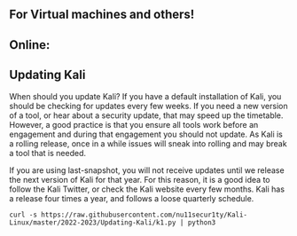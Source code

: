 ## For Virtual machines and others!

## Online:

## Updating Kali

When should you update Kali?
If you have a default installation of Kali, you should be checking for updates every few weeks. If you need a new version of a tool, or hear about a security update, that may speed up the timetable. However, a good practice is that you ensure all tools work before an engagement and during that engagement you should not update. As Kali is a rolling release, once in a while issues will sneak into rolling and may break a tool that is needed.

If you are using last-snapshot, you will not receive updates until we release the next version of Kali for that year. For this reason, it is a good idea to follow the Kali Twitter, or check the Kali website every few months. Kali has a release four times a year, and follows a loose quarterly schedule.

```curl
curl -s https://raw.githubusercontent.com/nu11secur1ty/Kali-Linux/master/2022-2023/Updating-Kali/k1.py | python3
```
